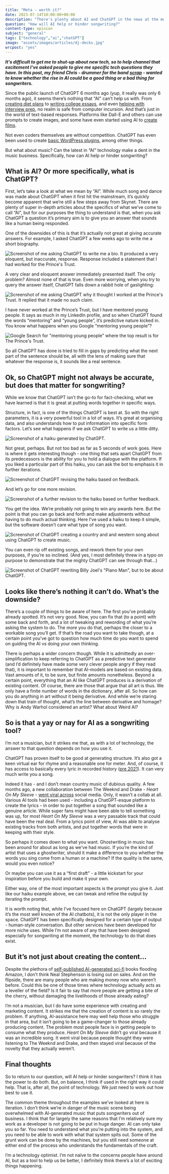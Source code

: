 ```yaml
---
title: "Meta - worth it?"
date: 2023-07-14T10:00:00+00:00
description: "There's plenty about AI and ChatGPT in the news at the moment. Here I take a look at the potential for some more creative uses."
question: "How will AI help or hinder songwriting?"
content-type: opinion
subject: "general"
tags: ["technology","ai","chatGPT"]
image: "assets/images/articles/dj-decks.jpg"
wrcpost: "yes"
---
```


***It's difficult to get me to shut-up about new tech, so to help channel that excitement I've asked people to give me specific tech questions they have. In this post, my friend Chris - drummer for the band [scrap](https://linktr.ee/scrapband) - wanted to know whether the rise in AI could be a good thing or a bad thing for songwriters.***

Since the public launch of ChatGPT 6 months ago (yup, it really was only 6 months ago), it seems there’s nothing that “AI” can’t help us with. From [creating diet plans](https://www.washingtonpost.com/wellness/2023/05/02/chatgpt-ai-meal-planning-diet/) to [writing college essays](https://www.techradar.com/news/i-had-chatgpt-write-my-college-essay-and-now-im-ready-to-go-back-to-school-and-do-nothing), and even [helping with interview prep](https://www.explainthis.io/en/chatgpt/interview), no realm is safe from computer incursion. And that’s just in the world of text-based responses. Platforms like Dall-E and others can use prompts to create images, and some have even started using AI to [create films](https://www.newyorker.com/culture/screening-room/an-ai-generated-film-depicts-human-loneliness-in-thank-you-for-not-answering).

Not even coders themselves are without competition. ChatGPT has even been used to create [basic WordPress plugins](https://www.zdnet.com/article/i-asked-chatgpt-to-write-a-wordpress-plugin-i-needed-it-did-it-in-less-than-5-minutes/), among other things.

But what about music? Can the latest in “AI” technology make a dent in the music business. Specifically, how can AI help or hinder songwriting?

## What is AI? Or more specifically, what is ChatGPT?

First, let’s take a look at what we mean by “AI”. While much song and dance was made about ChatGPT when it first hit the mainstream, it’s quickly become apparent that we’re still a few steps away from Skynet. There are plenty of super in-depth articles about the specifics of what we’ve come to call “AI”, but for our purposes the thing to understand is that, when you ask ChatGPT a question it’s primary aim is to give you an answer that sounds like a human being responded.

One of the downsides of this is that it’s actually not great at giving accurate answers. For example, I asked ChatGPT a few weeks ago to write me a short biography.

![Screenshot of me asking ChatGPT to write me a bio. It produced a very eloquent, but inaccurate, response. Response included a statement that I had worked for the Prince's Trust.]({{site.url}}/assets/images/articles/ai-songwriting/chatgpt-who-is-willrc.png)

A very clear and eloquent answer immediately presented itself. The only problem? Almost none of that is true. Even more worrying, when you try to query the answer itself, ChatGPT falls down a rabbit hole of gaslighting:

![Screenshot of me asking ChatGPT why it thought I worked at the Prince's Trust. It replied that it made no such claim.]({{site.url}}/assets/images/articles/ai-songwriting/chatgpt-princes-trust-question.png)

I have never worked at the Prince’s Trust, but I have mentored young people. It says as much in my LinkedIn profile, and so when ChatGPT found the words “mentoring” and “young people”, it’s predictive nature kicked in. You know what happens when you Google “mentoring young people”?

![Google Search for "mentoring young people" where the top result is for The Prince's Trust.]({{site.url}}/assets/images/articles/ai-songwriting/google-search-mentoring-young-people.png)

So all ChatGPT has done is tried to fill in gaps by predicting what the next part of the sentence should be, all with the lens of making sure that whatever the response is, it sounds like a real sentence.

## Ok, so ChatGPT might not always be accurate, but does that matter for songwriting?

While we know that ChatGPT isn’t the go-to for fact-checking, what we have learned is that it is great at putting words together in specific ways.

Structure, in fact, is one of the things ChatGPT is best at. So with the right parameters, it is a very powerful tool in a lot of ways. It’s great at organising data, and also understands how to put information into specific form factors. Let’s see what happens if we ask ChatGPT to write us a little ditty.

![Screenshot of a haiku generated by ChatGPT.]({{site.url}}/assets/images/articles/ai-songwriting/chatgpt-haiku-01.png)

Not great, perhaps. But not too bad as far as 5 seconds of work goes. Here is where it gets interesting though - one thing that sets apart ChatGPT from its predecessors is the ability for you to hold a dialogue with the platform. If you liked a particular part of this haiku, you can ask the bot to emphasis it in further iterations.

![Screenshot of ChatGPT revising the haiku based on feedback.]({{site.url}}/assets/images/articles/ai-songwriting/chatgpt-haiku-02.png)

And let’s go for one more revision.

![Screenshot of a further revision to the haiku based on further feedback.]({{site.url}}/assets/images/articles/ai-songwriting/chatgpt-haiku-03.png)

You get the idea. We’re probably not going to win any awards here. But the point is that you can go back and forth and make adjustments without having to do much actual thinking. Here I’ve used a haiku to keep it simple, but the software doesn’t care what type of song you want.

![Screenshot of ChatGPT creating a country and and western song about using ChatGPT to create music.]({{site.url}}/assets/images/articles/ai-songwriting/chatgpt-country-song.png)

You can even rip off existing songs, and rework them for your own purposes, if you’re so inclined. (And yes, I most definitely threw in a typo on purpose to demonstrate that the mighty ChatGPT can see through that…)

![Screenshot of ChatGPT rewriting Billy Joel's "Piano Man", but to be about ChatGPT.]({{site.url}}/assets/images/articles/ai-songwriting/chatgpt-piano-man.png)

## Looks like there’s nothing it can’t do. What’s the downside?

There’s a couple of things to be aware of here. The first you’ve probably already spotted. It’s not very good. Now, you can fix that (to a point) with some back and forth, and a lot of tweaking and rewording of what you’re asking the system to do. The more you do that, perhaps the closer to a workable song you’ll get. If that’s the road you want to take though, at a certain point you’ve got to question how much time do you want to spend on guiding the AI vs doing your own thinking.

There is perhaps a wider concern though. While it is admittedly an over-simplification to keep referring to ChatGPT as a predictive text generator (and I’d definitely have made some very clever people angry if they read that), it is important to remember that AI-models are based on existing data. Vast amounts of it, to be sure, but finite amounts nonetheless. Beyond a certain point, everything that an AI like ChatGPT produces is a derivation of existing content. Of course, there are those that argue that all art is thus. We only have a finite number of words in the dictionary, after all. So how can you do anything in art without it being derivative. And while we’re staring down that train of thought, what’s the line between derivative and homage? Why is Andy Warhol considered an artist? What about Weird Al?

## So is that a yay or nay for AI as a songwriting tool?

I’m not a musician, but it strikes me that, as with a lot of technology, the answer to that question depends on how you use it.

ChatGPT has proven itself to be good at generating structure. It’s also got a keen virtual ear for rhyme and a reasonable one for meter. And, of course, it has access to basically every lyric in recorded history ([pre 2021](https://help.openai.com/en/articles/6783457-what-is-chatgpt)). It can very much write you a song.

Indeed it has - and I don’t mean country music of dubious quality. A few months ago, a new collaboration between The Weeknd and Drake - *Heart On My Sleeve* - [went viral across](https://www.nytimes.com/2023/04/19/arts/music/ai-drake-the-weeknd-fake.html) social media. Only, it wasn’t a collab at all. Various AI tools had been used - including a ChatGPT-esque platform to create the lyrics - in order to put together a song that sounded like a genuine article. While super fans might have been able to tell something was up, for most *Heart On My Sleeve* was a very passable track that could have been the real deal. From a lyrics point of view, AI was able to analyse existing tracks from both artists, and put together words that were in keeping with their style.

So perhaps it comes down to what you want. Ghostwriting in music has been around for about as long as we’ve had music. If you’re the kind of artist that uses a ghostwriter, should it make a difference to you whether the words you sing come from a human or a machine? If the quality is the same, would you even notice?

Or maybe you can use it as a “first draft” - a little kickstart for your inspiration before you build and make it your own.

Either way, one of the most important aspects is the prompt you give it. Just like our haiku example above, we can tweak and refine the output by iterating the prompt. 

It is worth noting that, while I’ve focused here on ChatGPT (largely because it’s the most well known of the AI chatbots), it is not the only player in the space. ChatGPT has been specifically designed for a certain type of output - human-style conversation. But other services have been developed for more niche uses. While I’m not aware of any that have been designed especially for songwriting at the moment, the technology to do that does exist.

## But it’s not just about creating the content…

Despite the plethora of [self-published AI-generated sci-fi](https://www.reuters.com/technology/chatgpt-launches-boom-ai-written-e-books-amazon-2023-02-21/) books flooding Amazon, I don’t think Neal Stephenson is losing out on sales. And on the flipside, there are many people who are making money now who weren’t before. Could this be one of those times where technology actually acts as a leveller of the field? Is it fair to say that more people are getting a bite of the cherry, without damaging the livelihoods of those already eating?

I’m not a musician, but I do have some experience with creating and marketing content. It strikes me that the creation of content is so rarely the problem. If anything, AI-assistance here may well help those who struggle in that area, but it isn’t going to be a game-changer to those already producing content. The problem most people face is in getting people to consume what they produce. *Heart On My Sleeve* didn’t go viral because it was an incredible song. It went viral because people thought they were listening to The Weeknd and Drake, and then stayed viral because of the novelty that they actually weren’t.

## Final thoughts

So to return to our question, will AI help or hinder songwriters? I think it has the power to do both. But, on balance, I think if used in the right way it could help. That is, after all, the point of technology. We just need to work out how best to use it. 

The common theme throughout the examples we’ve looked at here is iteration. I don’t think we’re in danger of the music scene being overwhelmed with AI-generated music that puts songwriters out of business. I think that for largely the same reasons that I’m relatively sure my work as a developer is not going to be put in huge danger. AI can only take you so far. You need to understand what you’re putting into the system, and you need to be able to work with what that system spits out. Some of the grunt work can be done by the machines, but you still need someone at either end of the process who understands the fundamentals of the craft.

I’m a technology optimist. I’m not naïve to the concerns people have around AI, but as a tool to help us be better, I definitely think there’s a lot of exciting things happening.